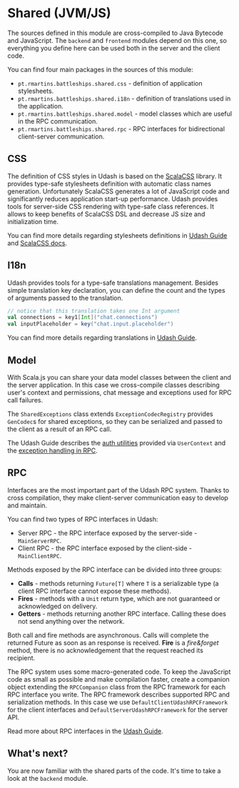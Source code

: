 # Shared (JVM/JS)

The sources defined in this module are cross-compiled to Java Bytecode and JavaScript. The `backend` and `frontend`
modules depend on this one, so everything you define here can be used both in the server and the client code.

You can find four main packages in the sources of this module:
* `pt.rmartins.battleships.shared.css` - definition of application stylesheets.
* `pt.rmartins.battleships.shared.i18n` - definition of translations used in the application.
* `pt.rmartins.battleships.shared.model` - model classes which are useful in the RPC communication.
* `pt.rmartins.battleships.shared.rpc` - RPC interfaces for bidirectional client-server communication.

## CSS

The definition of CSS styles in Udash is based on the [ScalaCSS](https://github.com/japgolly/scalacss) library.
It provides type-safe stylesheets definition with automatic class names generation. Unfortunately ScalaCSS 
generates a lot of JavaScript code and significantly reduces application start-up performance. 
Udash provides tools for server-side CSS rendering with type-safe class references. 
It allows to keep benefits of ScalaCSS DSL and decrease JS size and initialization time. 

You can find more details regarding stylesheets definitions in 
[Udash Guide](http://guide.udash.io/#/frontend/templates) and [ScalaCSS docs](https://github.com/japgolly/scalacss).

## I18n

Udash provides tools for a type-safe translations management. Besides simple translation key declaration, you can 
define the count and the types of arguments passed to the translation. 

```scala
// notice that this translation takes one Int argument
val connections = key1[Int]("chat.connections")
val inputPlaceholder = key("chat.input.placeholder")
```

You can find more details regarding translations in [Udash Guide](http://guide.udash.io/#/ext/i18n).

## Model

With Scala.js you can share your data model classes between the client and the server application. In this case 
we cross-compile classes describing user's context and permissions, chat message and exceptions used for RPC 
call failures.

The `SharedExceptions` class extends `ExceptionCodecRegistry` provides `GenCodec`s for shared exceptions, so
they can be serialized and passed to the client as a result of an RPC call. 

The Udash Guide describes the [auth utilities](http://guide.udash.io/#/ext/authorization) provided via `UserContext` and 
the [exception handling in RPC](http://guide.udash.io/#/rpc/client-server).

## RPC

Interfaces are the most important part of the Udash RPC system. Thanks to cross compilation, 
they make client-server communication easy to develop and maintain. 

You can find two types of RPC interfaces in Udash:
* Server RPC - the RPC interface exposed by the server-side - `MainServerRPC`.
* Client RPC - the RPC interface exposed by the client-side - `MainClientRPC`.

Methods exposed by the RPC interface can be divided into three groups:
* **Calls** - methods returning `Future[T]` where `T` is a serializable type (a client RPC interface cannot expose these methods).
* **Fires** - methods with a `Unit` return type, which are not guaranteed or acknowledged on delivery.
* **Getters** - methods returning another RPC interface. Calling these does not send anything over the network.

Both call and fire methods are asynchronous. Calls will complete the returned Future as soon as an response is received. 
**Fire** is a *fire&forget* method, there is no acknowledgement that the request reached its recipient.

The RPC system uses some macro-generated code. To keep the JavaScript code as small as possible and make compilation faster, 
create a companion object extending the `RPCCompanion` class from the RPC framework for each RPC interface you write. 
The RPC framework describes supported RPC and serialization methods. 
In this case we use `DefaultClientUdashRPCFramework` for the client interfaces and 
`DefaultServerUdashRPCFramework` for the server API. 

Read more about RPC interfaces in the [Udash Guide](http://guide.udash.io/#/rpc/interfaces).

## What's next?

You are now familiar with the shared parts of the code. It's time to take a look at the `backend` module.  